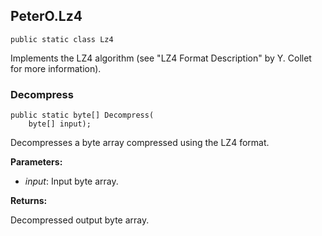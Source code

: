 ﻿## PeterO.Lz4

    public static class Lz4

Implements the LZ4 algorithm (see "LZ4 Format Description" by Y. Collet for more information).

### Decompress

    public static byte[] Decompress(
        byte[] input);

Decompresses a byte array compressed using the LZ4 format.

<b>Parameters:</b>

 * <i>input</i>: Input byte array.

<b>Returns:</b>

Decompressed output byte array.



